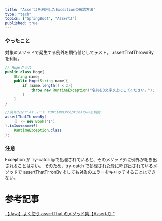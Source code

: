 ```yaml
---
title: "AssertJを利用したExceptionの確認方法"
type: "tech"
topics: ["SpringBoot", "AssertJ"]
published: true
---
```


### やったこと
対象のメソッドで発生する例外を期待値としてテスト。
assertThatThrownBy を利用。

```Java
// Hogeクラス
public class Hoge{
    String name;
    public Hoge(String name){
        if (name.length() < 2){
            throw new RuntimeException("名前を3文字以上にしてください。");
        }
    }
}

//具体的なテストコード RuntimeExceptionのみを観測
assertThatThrownBy(
    () -> new Book("1")
).isInstanceOf(
    RuntimeException.class
);
```

### 注意
Exception が try-catch 等で処理されていると、そのメソッド外に例外が吐き出されることはない。
そのため、try-catch で処理された後に呼び出されているメソッドで assertThatThronBy をしても対象のエラーをキャッチすることはできない。

# 参考記事
[【Java】よく使う assertThat のメソッド集【AssertJ】"](https://nainaistar.hatenablog.com/entry/2020/10/19/%E3%80%90Java%E3%80%91%E3%82%88%E3%81%8F%E4%BD%BF%E3%81%86assertThat%E3%81%AE%E3%83%A1%E3%82%BD%E3%83%83%E3%83%89%E9%9B%86%E3%80%90AssertJ%E3%80%91)
